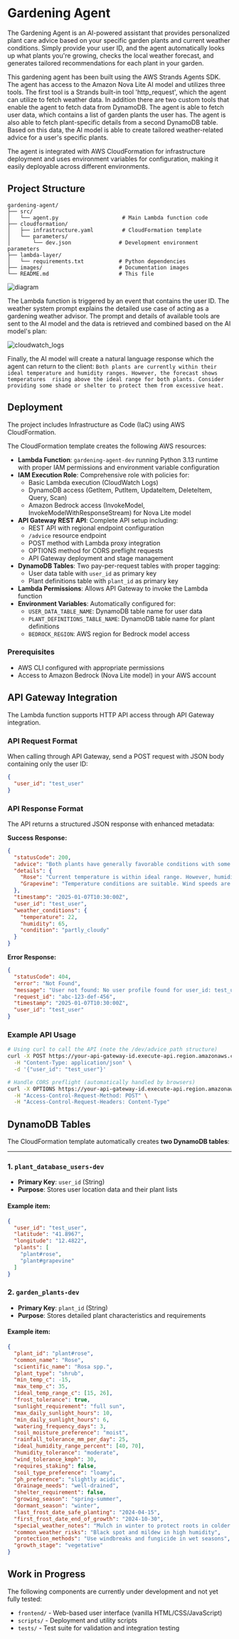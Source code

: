 # Gardening Agent

The Gardening Agent is an AI-powered assistant that provides personalized plant care advice based on your specific garden plants and current weather conditions. Simply provide your user ID, and the agent automatically looks up what plants you're growing, checks the local weather forecast, and generates tailored recommendations for each plant in your garden.

This gardening agent has been built using the AWS Strands Agents SDK. The agent has access to the Amazon Nova Lite AI model and utilizes three tools. The first tool is a Strands built-in tool 'http_request', which the agent can utilize to fetch weather data. In addition there are two custom tools that enable the agent to fetch data from DynamoDB. The agent is able to fetch user data, which contains a list of garden plants the user has. The agent is also able to fetch plant-specific details from a second DynamoDB table. Based on this data, the AI model is able to create tailored weather-related advice for a user's specific plants.

The agent is integrated with AWS CloudFormation for infrastructure deployment and uses environment variables for configuration, making it easily deployable across different environments.

## Project Structure

```
gardening-agent/
├── src/
│   └── agent.py                    # Main Lambda function code
├── cloudformation/
│   ├── infrastructure.yaml         # CloudFormation template
│   └── parameters/
│       └── dev.json               # Development environment parameters
├── lambda-layer/
│   └── requirements.txt           # Python dependencies
├── images/                        # Documentation images
└── README.md                      # This file
```

![diagram](./images/gardening-agent.png)

The Lambda function is triggered by an event that contains the user ID. The weather system prompt explains the detailed use case of acting as a gardening weather advisor.
The prompt and details of available tools are sent to the AI model and the data is retrieved and combined based on the AI model's plan:

![cloudwatch_logs](./images/cloudwatch_logs.jpg)

Finally, the AI model will create a natural language response which the agent can return to the client:
``
Both plants are currently within their ideal temperature and humidity ranges. However, the forecast shows temperatures 
rising above the ideal range for both plants. Consider providing some shade or shelter to protect them from excessive heat.
``

## Deployment

The project includes Infrastructure as Code (IaC) using AWS CloudFormation. 

The CloudFormation template creates the following AWS resources:

- **Lambda Function**: `gardening-agent-dev` running Python 3.13 runtime with proper IAM permissions and environment variable configuration
- **IAM Execution Role**: Comprehensive role with policies for:
  - Basic Lambda execution (CloudWatch Logs)
  - DynamoDB access (GetItem, PutItem, UpdateItem, DeleteItem, Query, Scan)
  - Amazon Bedrock access (InvokeModel, InvokeModelWithResponseStream) for Nova Lite model
- **API Gateway REST API**: Complete API setup including:
  - REST API with regional endpoint configuration
  - `/advice` resource endpoint
  - POST method with Lambda proxy integration
  - OPTIONS method for CORS preflight requests
  - API Gateway deployment and stage management
- **DynamoDB Tables**: Two pay-per-request tables with proper tagging:
  - User data table with `user_id` as primary key
  - Plant definitions table with `plant_id` as primary key
- **Lambda Permissions**: Allows API Gateway to invoke the Lambda function
- **Environment Variables**: Automatically configured for:
  - `USER_DATA_TABLE_NAME`: DynamoDB table name for user data
  - `PLANT_DEFINITIONS_TABLE_NAME`: DynamoDB table name for plant definitions  
  - `BEDROCK_REGION`: AWS region for Bedrock model access

### Prerequisites
- AWS CLI configured with appropriate permissions
- Access to Amazon Bedrock (Nova Lite model) in your AWS account


## API Gateway Integration

The Lambda function supports HTTP API access through API Gateway integration. 

### API Request Format

When calling through API Gateway, send a POST request with JSON body containing only the user ID:

```json
{
  "user_id": "test_user"
}
```

### API Response Format

The API returns a structured JSON response with enhanced metadata:

**Success Response:**
```json
{
  "statusCode": 200,
  "advice": "Both plants have generally favorable conditions with some attention needed for humidity management and wind protection.",
  "details": {
    "Rose": "Current temperature is within ideal range. However, humidity is at 85% which may increase risk of black spot. Consider improving air circulation around your roses.",
    "Grapevine": "Temperature conditions are suitable. Wind speeds are forecasted to reach 35 km/h tomorrow, which exceeds tolerance. Consider providing windbreak protection."
  },
  "timestamp": "2025-01-07T10:30:00Z",
  "user_id": "test_user",
  "weather_conditions": {
    "temperature": 22,
    "humidity": 65,
    "condition": "partly_cloudy"
  }
}
```

**Error Response:**
```json
{
  "statusCode": 404,
  "error": "Not Found",
  "message": "User not found: No user profile found for user_id: test_user",
  "request_id": "abc-123-def-456",
  "timestamp": "2025-01-07T10:30:00Z",
  "user_id": "test_user"
}
```

### Example API Usage

```bash
# Using curl to call the API (note the /dev/advice path structure)
curl -X POST https://your-api-gateway-id.execute-api.region.amazonaws.com/dev/advice \
  -H "Content-Type: application/json" \
  -d '{"user_id": "test_user"}'

# Handle CORS preflight (automatically handled by browsers)
curl -X OPTIONS https://your-api-gateway-id.execute-api.region.amazonaws.com/dev/advice \
  -H "Access-Control-Request-Method: POST" \
  -H "Access-Control-Request-Headers: Content-Type"
```



## DynamoDB Tables

The CloudFormation template automatically creates **two DynamoDB tables**:

---

### 1. `plant_database_users-dev`

- **Primary Key**: `user_id` (String)
- **Purpose**: Stores user location data and their plant lists

#### Example item:

```json
{
  "user_id": "test_user",
  "latitude": "41.8967",
  "longitude": "12.4822",
  "plants": [
    "plant#rose",
    "plant#grapevine"
  ]
}
```

### 2. `garden_plants-dev`

- **Primary Key**: `plant_id` (String)
- **Purpose**: Stores detailed plant characteristics and requirements

#### Example item:

```json
{
  "plant_id": "plant#rose",
  "common_name": "Rose",
  "scientific_name": "Rosa spp.",
  "plant_type": "shrub",
  "min_temp_c": -15,
  "max_temp_c": 35,
  "ideal_temp_range_c": [15, 26],
  "frost_tolerance": true,
  "sunlight_requirement": "full sun",
  "max_daily_sunlight_hours": 10,
  "min_daily_sunlight_hours": 6,
  "watering_frequency_days": 3,
  "soil_moisture_preference": "moist",
  "rainfall_tolerance_mm_per_day": 25,
  "ideal_humidity_range_percent": [40, 70],
  "humidity_tolerance": "moderate",
  "wind_tolerance_kmph": 30,
  "requires_staking": false,
  "soil_type_preference": "loamy",
  "ph_preference": "slightly acidic",
  "drainage_needs": "well-drained",
  "shelter_requirement": false,
  "growing_season": "spring-summer",
  "dormant_season": "winter",
  "last_frost_date_safe_planting": "2024-04-15",
  "first_frost_date_end_of_growth": "2024-10-30",
  "special_weather_notes": "Mulch in winter to protect roots in colder climates",
  "common_weather_risks": "Black spot and mildew in high humidity",
  "protection_methods": "Use windbreaks and fungicide in wet seasons",
  "growth_stage": "vegetative"
}
```

## Work in Progress

The following components are currently under development and not yet fully tested:

- `frontend/` - Web-based user interface (vanilla HTML/CSS/JavaScript)
- `scripts/` - Deployment and utility scripts  
- `tests/` - Test suite for validation and integration testing
